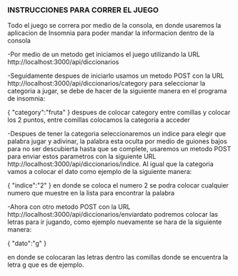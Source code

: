 ### INSTRUCCIONES PARA CORRER EL JUEGO

Todo el juego se correra por medio de la consola, en donde usaremos la aplicacion de Insomnia para poder mandar la informacion dentro de la consola

-Por medio de un metodo get iniciamos el juego utilizando la URL http://localhost:3000/api/diccionarios

-Seguidamente despues de iniciarlo usamos un metodo POST con la URL http://localhost:3000/api/diccionarios/category para seleccionar la categoria a jugar,
se debe de hacer de la siguiente manera en el programa de insomnia:

{
	"category":"fruta"
}
despues de colocar category entre comillas y colocar los 2 puntos, entre comillas colocamos la categoria a acceder

-Despues de tener la categoria seleccionaremos un indice para elegir que palabra jugar y adivinar, la palabra esta oculta por medio de guiones bajos para no ser descubierta hasta que se complete, usaremos un metodo POST para enviar estos parametros con la siguiente URL http://localhost:3000/api/diccionarios/indice. Al igual que la categoria vamos a colocar el dato como ejemplo de la siguiente manera:

{
	"indice":"2"
}
en donde se coloca el numero 2 se podra colocar cualquier numero que muestre en la lista para encontrar la palabra

-Ahora con otro metodo POST con la URL http://localhost:3000/api/diccionarios/enviardato podremos colocar las letras para ir jugando, como ejemplo nuevamente se hara de la siguiente manera:

{
	"dato":"g"
}

en donde se colocaran las letras dentro las comillas donde se encuentra la letra g que es de ejemplo.